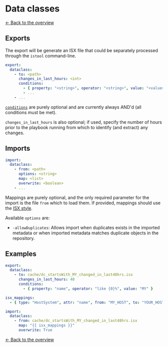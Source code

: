 # Data classes

[<- Back to the overview](../README.md)

## Exports

The export will be generate an ISX file that could be separately processed through the `istool` command-line.

```yml
export:
  dataclass:
    - to: <path>
      changes_in_last_hours: <int>
      conditions:
        - { property: "<string>", operator: "<string>", value: "<value>" }
        - ...
    - ...
```

[`conditions`](conditions.md) are purely optional and are currently always AND'd (all conditions must be met).

`changes_in_last_hours` is also optional; if used, specify the number of hours prior to the playbook running from which to identify (and extract) any changes.

## Imports

```yml
import:
  dataclass:
    - from: <path>
      options: <string>
      map: <list>
      overwrite: <boolean>
    - ...
```

Mappings are purely optional, and the only required parameter for the import is the file `from` which to load them. If provided, mappings should use the [ISX style](mappings.md#isx-style).

Available `options` are:

- `-allowDuplicates`: Allows import when duplicates exists in the imported metadata or when imported metadata matches duplicate objects in the repository.

## Examples

```yml
export:
  dataclass:
    - to: cache/dc_startsWith_MY_changed_in_last48hrs.isx
      changes_in_last_hours: 48
      conditions:
        - { property: "name", operator: "like {0}%", value: "MY" }

isx_mappings:
  - { type: "HostSystem", attr: "name", from: "MY_HOST", to: "YOUR_HOST" }

import:
  dataclass:
    - from: cache/dc_startsWith_MY_changed_in_last48hrs.isx
      map: "{{ isx_mappings }}"
      overwrite: True
```

[<- Back to the overview](../README.md)
